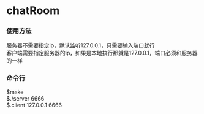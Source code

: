# chatRoom
### 使用方法
服务器不需要指定ip，默认监听127.0.0.1，只需要输入端口就行  
客户端需要指定服务器的ip，如果是本地执行那就是127.0.0.1，端口必须和服务器的一样  
### 命令行  
$make  
$./server 6666  
$.client 127.0.0.1 6666  
